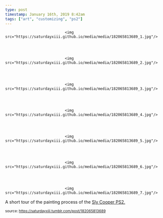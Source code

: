 ```yaml
---
type: post
timestamp: January 16th, 2019 8:42am
tags: ["art", "customizing", "ps2"]
---
```



                               <img src="https://saturdayxiii.github.io/media/media/182065813689_1.jpg"/>
                           

                                                                                                                           

                               <img src="https://saturdayxiii.github.io/media/media/182065813689_2.jpg"/>
                           

                                                                                                                           

                               <img src="https://saturdayxiii.github.io/media/media/182065813689_3.jpg"/>
                           

                                                                                                                           

                               <img src="https://saturdayxiii.github.io/media/media/182065813689_4.jpg"/>
                           

                                                                                                                           

                               <img src="https://saturdayxiii.github.io/media/media/182065813689_5.jpg"/>
                           

                                                                                                                           

                               <img src="https://saturdayxiii.github.io/media/media/182065813689_6.jpg"/>
                           

                                                                                                                           

                               <img src="https://saturdayxiii.github.io/media/media/182065813689_7.jpg"/>
                           

                                                                                                                      
A short tour of the painting process of the <a href="http://heavyhanded.ca/post/181056446837/ps2-case-mod-artwork-of-sly-cooper-templated" target="_blank">Sly Cooper PS2.</a>
 
                                    
                
                
                
                
                                
<small>source: https://saturdayxiii.tumblr.com/post/182065813689</small>